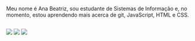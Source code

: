 Meu nome é Ana Beatriz, sou estudante de Sistemas de Informação e, no momento, estou aprendendo mais acerca de git, JavaScript, HTML e CSS.

  ##
  
  <div> 
  <a href="https://www.instagram.com/invites/contact/?i=1t1l1zqdez633" target="_blank"><img src="https://img.shields.io/badge/-Instagram-%23E4405F?style=for-the-badge&logo=instagram&logoColor=white" target="_blank"></a>
  <a href = "mailto:caldas.ana9@gmail.com"><img src="https://img.shields.io/badge/-Gmail-%23333?style=for-the-badge&logo=gmail&logoColor=white" target="_blank"></a>
  <a href="https://www.linkedin.com/in/ana-caldas-00010520a" target="_blank"><img src="https://img.shields.io/badge/-LinkedIn-%230077B5?style=for-the-badge&logo=linkedin&logoColor=white" target="_blank"></a> 
 
</div>
